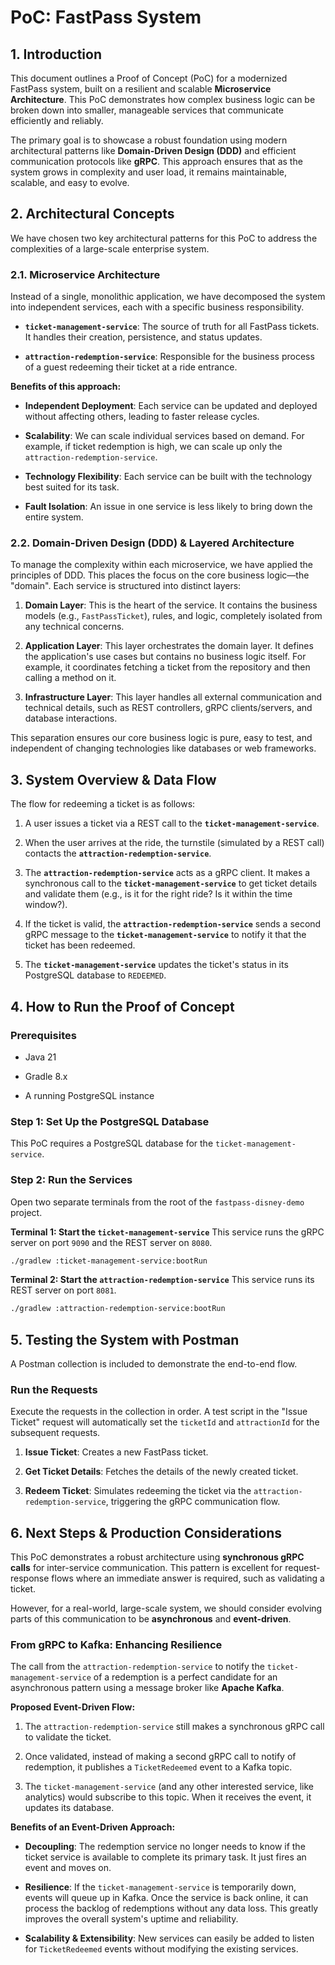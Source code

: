 # PoC: FastPass System

## 1. Introduction

This document outlines a Proof of Concept (PoC) for a modernized FastPass system, built on a resilient and scalable **Microservice Architecture**. This PoC demonstrates how complex business logic can be broken down into smaller, manageable services that communicate efficiently and reliably.

The primary goal is to showcase a robust foundation using modern architectural patterns like **Domain-Driven Design (DDD)** and efficient communication protocols like **gRPC**. This approach ensures that as the system grows in complexity and user load, it remains maintainable, scalable, and easy to evolve.

## 2. Architectural Concepts

We have chosen two key architectural patterns for this PoC to address the complexities of a large-scale enterprise system.

### 2.1. Microservice Architecture

Instead of a single, monolithic application, we have decomposed the system into independent services, each with a specific business responsibility.

* **`ticket-management-service`**: The source of truth for all FastPass tickets. It handles their creation, persistence, and status updates.

* **`attraction-redemption-service`**: Responsible for the business process of a guest redeeming their ticket at a ride entrance.

**Benefits of this approach:**

* **Independent Deployment**: Each service can be updated and deployed without affecting others, leading to faster release cycles.

* **Scalability**: We can scale individual services based on demand. For example, if ticket redemption is high, we can scale up only the `attraction-redemption-service`.

* **Technology Flexibility**: Each service can be built with the technology best suited for its task.

* **Fault Isolation**: An issue in one service is less likely to bring down the entire system.

### 2.2. Domain-Driven Design (DDD) & Layered Architecture

To manage the complexity within each microservice, we have applied the principles of DDD. This places the focus on the core business logic—the "domain". Each service is structured into distinct layers:

1. **Domain Layer**: This is the heart of the service. It contains the business models (e.g., `FastPassTicket`), rules, and logic, completely isolated from any technical concerns.

2. **Application Layer**: This layer orchestrates the domain layer. It defines the application's use cases but contains no business logic itself. For example, it coordinates fetching a ticket from the repository and then calling a method on it.

3. **Infrastructure Layer**: This layer handles all external communication and technical details, such as REST controllers, gRPC clients/servers, and database interactions.

This separation ensures our core business logic is pure, easy to test, and independent of changing technologies like databases or web frameworks.

## 3. System Overview & Data Flow

The flow for redeeming a ticket is as follows:

1. A user issues a ticket via a REST call to the **`ticket-management-service`**.

2. When the user arrives at the ride, the turnstile (simulated by a REST call) contacts the **`attraction-redemption-service`**.

3. The **`attraction-redemption-service`** acts as a gRPC client. It makes a synchronous call to the **`ticket-management-service`** to get ticket details and validate them (e.g., is it for the right ride? Is it within the time window?).

4. If the ticket is valid, the **`attraction-redemption-service`** sends a second gRPC message to the **`ticket-management-service`** to notify it that the ticket has been redeemed.

5. The **`ticket-management-service`** updates the ticket's status in its PostgreSQL database to `REDEEMED`.

## 4. How to Run the Proof of Concept

### Prerequisites

* Java 21

* Gradle 8.x

* A running PostgreSQL instance

### Step 1: Set Up the PostgreSQL Database

This PoC requires a PostgreSQL database for the `ticket-management-service`.

### Step 2: Run the Services

Open two separate terminals from the root of the `fastpass-disney-demo` project.

**Terminal 1: Start the `ticket-management-service`**
This service runs the gRPC server on port `9090` and the REST server on `8080`.

```bash
./gradlew :ticket-management-service:bootRun
```

**Terminal 2: Start the `attraction-redemption-service`**
This service runs its REST server on port `8081`.

```bash
./gradlew :attraction-redemption-service:bootRun
```

## 5. Testing the System with Postman

A Postman collection is included to demonstrate the end-to-end flow.

### Run the Requests

Execute the requests in the collection in order. A test script in the "Issue Ticket" request will automatically set the `ticketId` and `attractionId` for the subsequent requests.

1. **Issue Ticket**: Creates a new FastPass ticket.

2. **Get Ticket Details**: Fetches the details of the newly created ticket.

3. **Redeem Ticket**: Simulates redeeming the ticket via the `attraction-redemption-service`, triggering the gRPC communication flow.

## 6. Next Steps & Production Considerations

This PoC demonstrates a robust architecture using **synchronous gRPC calls** for inter-service communication. This pattern is excellent for request-response flows where an immediate answer is required, such as validating a ticket.

However, for a real-world, large-scale system, we should consider evolving parts of this communication to be **asynchronous** and **event-driven**.

### From gRPC to Kafka: Enhancing Resilience

The call from the `attraction-redemption-service` to notify the `ticket-management-service` of a redemption is a perfect candidate for an asynchronous pattern using a message broker like **Apache Kafka**.

**Proposed Event-Driven Flow:**

1. The `attraction-redemption-service` still makes a synchronous gRPC call to validate the ticket.

2. Once validated, instead of making a second gRPC call to notify of redemption, it publishes a `TicketRedeemed` event to a Kafka topic.

3. The `ticket-management-service` (and any other interested service, like analytics) would subscribe to this topic. When it receives the event, it updates its database.

**Benefits of an Event-Driven Approach:**

* **Decoupling**: The redemption service no longer needs to know if the ticket service is available to complete its primary task. It just fires an event and moves on.

* **Resilience**: If the `ticket-management-service` is temporarily down, events will queue up in Kafka. Once the service is back online, it can process the backlog of redemptions without any data loss. This greatly improves the overall system's uptime and reliability.

* **Scalability & Extensibility**: New services can easily be added to listen for `TicketRedeemed` events without modifying the existing services.
